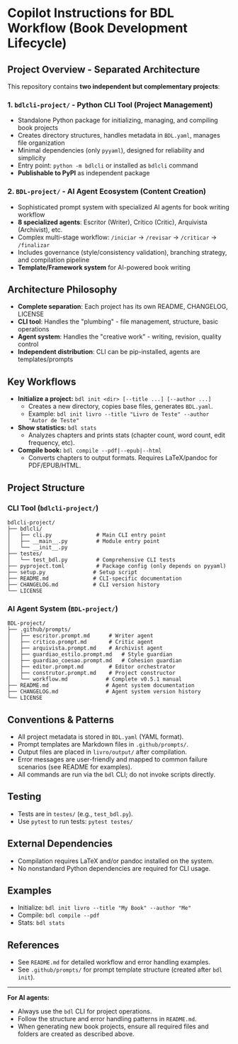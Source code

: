 # Copilot Instructions for BDL Workflow (Book Development Lifecycle)

## Project Overview - Separated Architecture
This repository contains **two independent but complementary projects**:

### 1. **`bdlcli-project/`** - Python CLI Tool (Project Management)
- Standalone Python package for initializing, managing, and compiling book projects
- Creates directory structures, handles metadata in `BDL.yaml`, manages file organization
- Minimal dependencies (only `pyyaml`), designed for reliability and simplicity
- Entry point: `python -m bdlcli` or installed as `bdlcli` command
- **Publishable to PyPI** as independent package

### 2. **`BDL-project/`** - AI Agent Ecosystem (Content Creation) 
- Sophisticated prompt system with specialized AI agents for book writing workflow
- **8 specialized agents**: Escritor (Writer), Crítico (Critic), Arquivista (Archivist), etc.
- Complex multi-stage workflow: `/iniciar` → `/revisar` → `/criticar` → `/finalizar`
- Includes governance (style/consistency validation), branching strategy, and compilation pipeline
- **Template/Framework system** for AI-powered book writing

## Architecture Philosophy
- **Complete separation**: Each project has its own README, CHANGELOG, LICENSE
- **CLI tool**: Handles the "plumbing" - file management, structure, basic operations
- **Agent system**: Handles the "creative work" - writing, revision, quality control
- **Independent distribution**: CLI can be pip-installed, agents are templates/prompts

## Key Workflows
- **Initialize a project:** `bdl init <dir> [--title ...] [--author ...]`
  - Creates a new directory, copies base files, generates `BDL.yaml`.
  - Example: `bdl init livro --title "Livro de Teste" --author "Autor de Teste"`
- **Show statistics:** `bdl stats`
  - Analyzes chapters and prints stats (chapter count, word count, edit frequency, etc).
- **Compile book:** `bdl compile --pdf|--epub|--html`
  - Converts chapters to output formats. Requires LaTeX/pandoc for PDF/EPUB/HTML.

## Project Structure

### CLI Tool (`bdlcli-project/`)
```
bdlcli-project/
├── bdlcli/
│   ├── cli.py              # Main CLI entry point
│   ├── __main__.py         # Module entry point
│   └── __init__.py
├── testes/
│   └── test_bdl.py         # Comprehensive CLI tests
├── pyproject.toml          # Package config (only depends on pyyaml)
├── setup.py               # Setup script
├── README.md              # CLI-specific documentation
├── CHANGELOG.md           # CLI version history
└── LICENSE
```

### AI Agent System (`BDL-project/`)
```
BDL-project/
├── .github/prompts/
│   ├── escritor.prompt.md      # Writer agent
│   ├── critico.prompt.md       # Critic agent
│   ├── arquivista.prompt.md    # Archivist agent
│   ├── guardiao_estilo.prompt.md   # Style guardian
│   ├── guardiao_coesao.prompt.md   # Cohesion guardian
│   ├── editor.prompt.md        # Editor orchestrator
│   ├── construtor.prompt.md    # Project constructor
│   └── workflow.md            # Complete v0.5.1 manual
├── README.md                  # Agent system documentation
├── CHANGELOG.md               # Agent system version history
└── LICENSE
```

## Conventions & Patterns
- All project metadata is stored in `BDL.yaml` (YAML format).
- Prompt templates are Markdown files in `.github/prompts/`.
- Output files are placed in `livro/output/` after compilation.
- Error messages are user-friendly and mapped to common failure scenarios (see README for examples).
- All commands are run via the `bdl` CLI; do not invoke scripts directly.

## Testing
- Tests are in `testes/` (e.g., `test_bdl.py`).
- Use `pytest` to run tests: `pytest testes/`

## External Dependencies
- Compilation requires LaTeX and/or pandoc installed on the system.
- No nonstandard Python dependencies are required for CLI usage.

## Examples
- Initialize: `bdl init livro --title "My Book" --author "Me"`
- Compile: `bdl compile --pdf`
- Stats: `bdl stats`

## References
- See `README.md` for detailed workflow and error handling examples.
- See `.github/prompts/` for prompt template structure (created after `bdl init`).

---

**For AI agents:**
- Always use the `bdl` CLI for project operations.
- Follow the structure and error handling patterns in `README.md`.
- When generating new book projects, ensure all required files and folders are created as described above.
